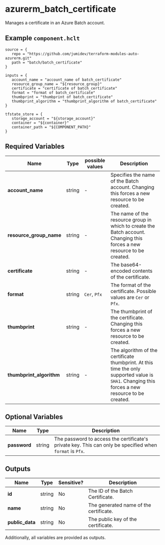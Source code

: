 # azurerm_batch_certificate

Manages a certificate in an Azure Batch account.

## Example `component.hclt`

```hcl
source = {
   repo = "https://github.com/jumidev/terraform-modules-auto-azurerm.git"   
   path = "batch/batch_certificate"   
}

inputs = {
   account_name = "account_name of batch_certificate"   
   resource_group_name = "${resource_group}"   
   certificate = "certificate of batch_certificate"   
   format = "format of batch_certificate"   
   thumbprint = "thumbprint of batch_certificate"   
   thumbprint_algorithm = "thumbprint_algorithm of batch_certificate"   
}

tfstate_store = {
   storage_account = "${storage_account}"   
   container = "${container}"   
   container_path = "${COMPONENT_PATH}"   
}

```

## Required Variables

| Name | Type |  possible values |  Description |
| ---- | --------- |  ----------- | ----------- |
| **account_name** | string |  -  |  Specifies the name of the Batch account. Changing this forces a new resource to be created. | 
| **resource_group_name** | string |  -  |  The name of the resource group in which to create the Batch account. Changing this forces a new resource to be created. | 
| **certificate** | string |  -  |  The base64-encoded contents of the certificate. | 
| **format** | string |  `Cer`, `Pfx`  |  The format of the certificate. Possible values are `Cer` or `Pfx`. | 
| **thumbprint** | string |  -  |  The thumbprint of the certificate. Changing this forces a new resource to be created. | 
| **thumbprint_algorithm** | string |  -  |  The algorithm of the certificate thumbprint. At this time the only supported value is `SHA1`. Changing this forces a new resource to be created. | 

## Optional Variables

| Name | Type |  Description |
| ---- | --------- |  ----------- |
| **password** | string |  The password to access the certificate's private key. This can only be specified when `format` is `Pfx`. | 



## Outputs

| Name | Type | Sensitive? | Description |
| ---- | ---- | --------- | --------- |
| **id** | string | No  | The ID of the Batch Certificate. | 
| **name** | string | No  | The generated name of the certificate. | 
| **public_data** | string | No  | The public key of the certificate. | 

Additionally, all variables are provided as outputs.
